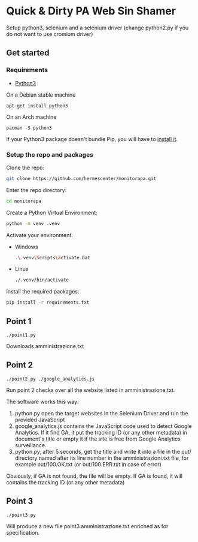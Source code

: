 # Quick & Dirty PA Web Sin Shamer

Setup python3, selenium and a selenium driver (change python2.py
if you do not want to use cromium driver)

## Get started

### Requirements

- [Python3](https://www.python.org)

On a Debian stable machine
```
apt-get install python3
```
On an Arch machine
```
pacman -S python3
```

If your Python3 package doesn't bundle Pip, you will have to [install it](https://pip.pypa.io/en/stable/installation/).

### Setup the repo and packages

Clone the repo:
```bash
git clone https://github.com/hermescenter/monitorapa.git
```
Enter the repo directory:
```bash
cd monitorapa
```
Create a Python Virtual Environment:
```bash
python -m venv .venv
```
Activate your environment:
- Windows
  ```bash
  .\.venv\Scripts\activate.bat
  ```
- Linux
  ```bash
  ./.venv/bin/activate
  ```

Install the required packages:
```bash
pip install -r requirements.txt
```

## Point 1

```
./point1.py
```
Downloads amministrazione.txt

## Point 2

```
./point2.py ./google_analytics.js
```
Run point 2 checks over all the website listed in amministrazione.txt.

The software works this way:

1. python.py open the target websites in the Selenium Driver
   and run the provided JavaScript
2. google_analytics.js contains the JavaScript code used to detect
   Google Analytics. If it find GA, it put the tracking ID (or any
   other metadata) in document's title or empty it if the site is
   free from Google Analytics surveillance.
3. python.py, after 5 seconds, get the title and write it into a file
   in the out/ directory named after its line number in the
   amministrazioni.txt file, for example out/100.OK.txt
   (or out/100.ERR.txt in case of error)

Obviously, if GA is not found, the file will be empty.
If GA is found, it will contains the tracking ID (or any other metadata)

## Point 3
```
./point3.py
```

Will produce a new file point3.amministrazione.txt enriched as for specification.
